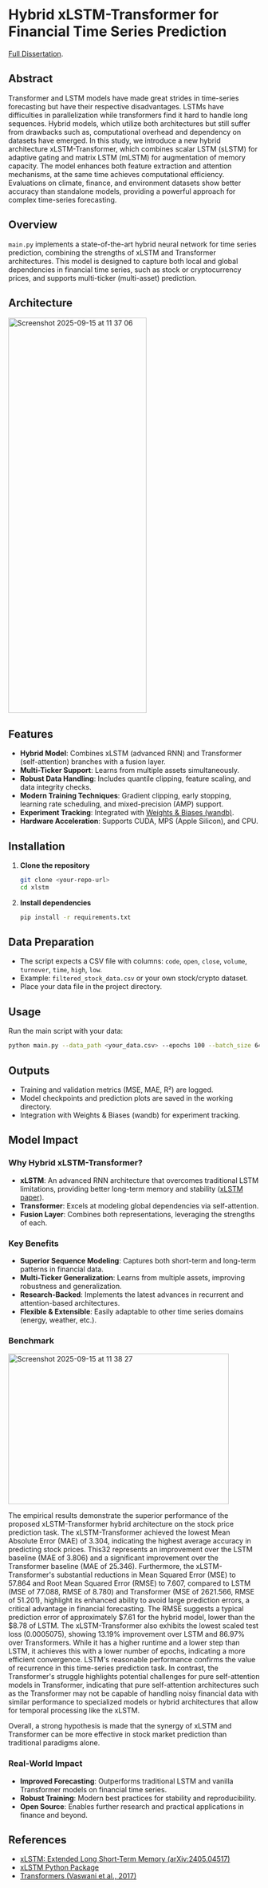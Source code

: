 # Hybrid xLSTM-Transformer for Financial Time Series Prediction
[Full Dissertation](https://drive.google.com/drive/u/0/my-drive).

## Abstract

Transformer and LSTM models have made great strides in time-series
forecasting but have their respective disadvantages. LSTMs have difficulties
in parallelization while transformers find it hard to handle long sequences.
Hybrid models, which utilize both architectures but still suffer from drawbacks
such as, computational overhead and dependency on datasets have emerged.
In this study, we introduce a new hybrid architecture xLSTM-Transformer,
which combines scalar LSTM (sLSTM) for adaptive gating and matrix LSTM
(mLSTM) for augmentation of memory capacity. The model enhances both
feature extraction and attention mechanisms, at the same time achieves
computational efficiency. Evaluations on climate, finance, and environment
datasets show better accuracy than standalone models, providing a powerful
approach for complex time-series forecasting.

## Overview

`main.py` implements a state-of-the-art hybrid neural network for time series prediction, combining the strengths of xLSTM and Transformer architectures. This model is designed to capture both local and global dependencies in financial time series, such as stock or cryptocurrency prices, and supports multi-ticker (multi-asset) prediction.

## Architecture
<img width="277" height="793" alt="Screenshot 2025-09-15 at 11 37 06" src="https://github.com/user-attachments/assets/c2866e4f-c649-4057-ae4a-5f62d6aa3a6e" />


## Features
- **Hybrid Model**: Combines xLSTM (advanced RNN) and Transformer (self-attention) branches with a fusion layer.
- **Multi-Ticker Support**: Learns from multiple assets simultaneously.
- **Robust Data Handling**: Includes quantile clipping, feature scaling, and data integrity checks.
- **Modern Training Techniques**: Gradient clipping, early stopping, learning rate scheduling, and mixed-precision (AMP) support.
- **Experiment Tracking**: Integrated with [Weights & Biases (wandb)](https://wandb.ai/).
- **Hardware Acceleration**: Supports CUDA, MPS (Apple Silicon), and CPU.

## Installation

1. **Clone the repository**
   ```bash
   git clone <your-repo-url>
   cd xlstm
   ```
2. **Install dependencies**
   ```bash
   pip install -r requirements.txt
   ```

## Data Preparation

- The script expects a CSV file with columns: `code`, `open`, `close`, `volume`, `turnover`, `time`, `high`, `low`.
- Example: `filtered_stock_data.csv` or your own stock/crypto dataset.
- Place your data file in the project directory.

## Usage

Run the main script with your data:

```bash
python main.py --data_path <your_data.csv> --epochs 100 --batch_size 64
```

## Outputs
- Training and validation metrics (MSE, MAE, R²) are logged.
- Model checkpoints and prediction plots are saved in the working directory.
- Integration with Weights & Biases (wandb) for experiment tracking.

## Model Impact

### Why Hybrid xLSTM-Transformer?
- **xLSTM**: An advanced RNN architecture that overcomes traditional LSTM limitations, providing better long-term memory and stability ([xLSTM paper](https://arxiv.org/abs/2405.04517)).
- **Transformer**: Excels at modeling global dependencies via self-attention.
- **Fusion Layer**: Combines both representations, leveraging the strengths of each.

### Key Benefits
- **Superior Sequence Modeling**: Captures both short-term and long-term patterns in financial data.
- **Multi-Ticker Generalization**: Learns from multiple assets, improving robustness and generalization.
- **Research-Backed**: Implements the latest advances in recurrent and attention-based architectures.
- **Flexible & Extensible**: Easily adaptable to other time series domains (energy, weather, etc.).

### Benchmark

<img width="442" height="302" alt="Screenshot 2025-09-15 at 11 38 27" src="https://github.com/user-attachments/assets/adc2682b-4f26-4a21-8619-840eb2f92946" />


The empirical results demonstrate the superior performance of the proposed
xLSTM-Transformer hybrid architecture on the stock price prediction task.
The xLSTM-Transformer achieved the lowest Mean Absolute Error (MAE) of
3.304, indicating the highest average accuracy in predicting stock prices. This32
represents an improvement over the LSTM baseline (MAE of 3.806) and a
significant improvement over the Transformer baseline (MAE of 25.346).
Furthermore, the xLSTM-Transformer's substantial reductions in Mean
Squared Error (MSE) to 57.864 and Root Mean Squared Error (RMSE) to
7.607, compared to LSTM (MSE of 77.088, RMSE of 8.780) and Transformer
(MSE of 2621.566, RMSE of 51.201), highlight its enhanced ability to avoid
large prediction errors, a critical advantage in financial forecasting. The RMSE
suggests a typical prediction error of approximately $7.61 for the hybrid model,
lower than the $8.78 of LSTM. The xLSTM-Transformer also exhibits the
lowest scaled test loss (0.0005075), showing 13.19% improvement over LSTM and 86.97% over Transformers. While it has a higher runtime and a lower step than
LSTM, it achieves this with a lower number of epochs, indicating a more
efficient convergence. LSTM's reasonable performance confirms the value of
recurrence in this time-series prediction task. In contrast, the Transformer's
struggle highlights potential challenges for pure self-attention models in
Transformer, indicating that pure self-attention architectures such as the
Transformer may not be capable of handling noisy financial data with similar
performance to specialized models or hybrid architectures that allow for
temporal processing like the xLSTM.

Overall, a strong hypothesis is made that
the synergy of xLSTM and Transformer can be more effective in stock market
prediction than traditional paradigms alone. 


### Real-World Impact
- **Improved Forecasting**: Outperforms traditional LSTM and vanilla Transformer models on financial time series.
- **Robust Training**: Modern best practices for stability and reproducibility.
- **Open Source**: Enables further research and practical applications in finance and beyond.

## References
- [xLSTM: Extended Long Short-Term Memory (arXiv:2405.04517)](https://arxiv.org/abs/2405.04517)
- [xLSTM Python Package](https://github.com/NX-AI/xlstm)
- [Transformers (Vaswani et al., 2017)](https://arxiv.org/abs/1706.03762)
